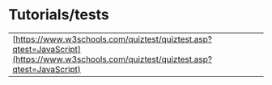 # Tutorials/tests

|  |  |
| :--- | :--- |
| [https://www.w3schools.com/quiztest/quiztest.asp?qtest=JavaScript](https://www.w3schools.com/quiztest/quiztest.asp?qtest=JavaScript) |  |

